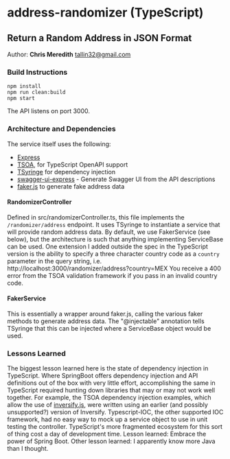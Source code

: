# address-randomizer (TypeScript)
## Return a Random Address in JSON Format
Author: **Chris Meredith** <tallin32@gmail.com>
### Build Instructions
```
npm install
npm run clean:build
npm start
```
The API listens on port 3000.
### Architecture and Dependencies
The service itself uses the following:
* [Express](https://expressjs.com/)
* [TSOA](https://github.com/lukeautry/tsoa), for TypeScript OpenAPI support
* [TSyringe](https://github.com/microsoft/tsyringe) for dependency injection
* [swagger-ui-express](https://www.npmjs.com/package/swagger-ui-express) - Generate Swagger UI from the API descriptions
* [faker.js](https://github.com/marak/Faker.js/) to generate fake address data
#### RandomizerController
Defined in src/randomizerController.ts, this file implements the `/randomizer/address` endpoint.  It uses TSyringe to instantiate a service that will provide random address data.  By default, we use FakerService (see below), but the architecture is such that anything implementing ServiceBase can be used.
One extension I added outside the spec in the TypeScript version is the ability to specify a three character country code as a `country` parameter in the query string, i.e. http://localhost:3000/randomizer/address?country=MEX
You receive a 400 error from the TSOA validation framework if you pass in an invalid country code.
#### FakerService
This is essentially a wrapper around faker.js, calling the various faker methods to generate address data.  The "@injectable" annotation tells TSyringe that this can be injected where a ServiceBase object would be used.
### Lessons Learned
The biggest lesson learned here is the state of dependency injection in TypeScript.  Where SpringBoot offers dependency injection and API definitions out of the box with very little effort, accomplishing the same in TypeScript required hunting down libraries that may or may not work well together.
For example, the TSOA dependency injection examples, which allow the use of [inversify.js](http://inversify.io/), were written using an earlier (and possibly unsupported?) version of Inversify.  Typescript-IOC, the other supported IOC framework, had no easy way to mock up a service object to use in unit testing the controller.  TypeScript's more fragmented ecosystem for this sort of thing cost a day of development time.
Lesson learned: Embrace the power of Spring Boot.  Other lesson learned: I apparently know more Java than I thought.